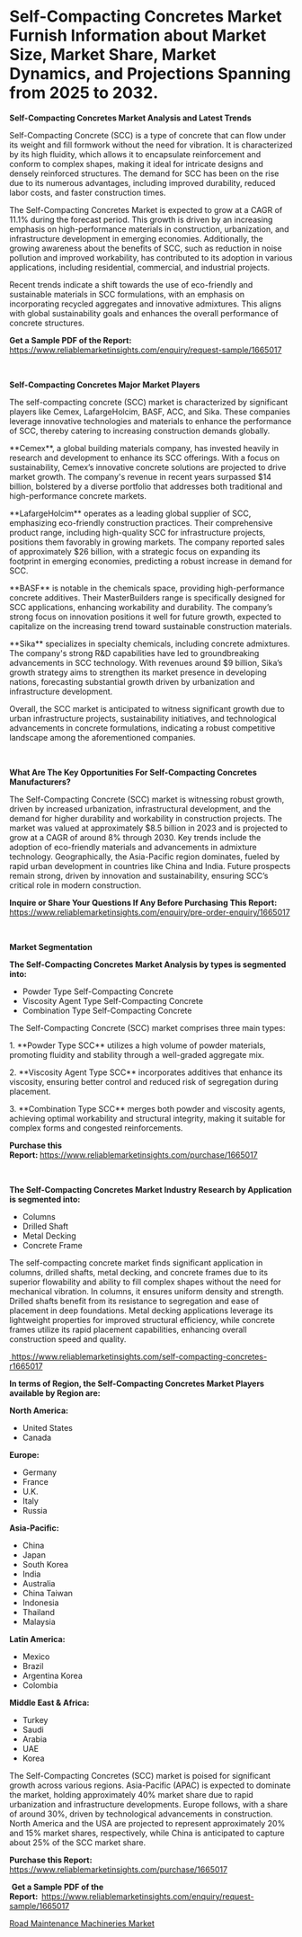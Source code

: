 <p><h1>Self-Compacting Concretes Market Furnish Information about Market Size, Market Share, Market Dynamics, and Projections Spanning from 2025 to 2032.</h1></p><p><strong>Self-Compacting Concretes Market Analysis and Latest Trends</strong></p>
<p><p>Self-Compacting Concrete (SCC) is a type of concrete that can flow under its weight and fill formwork without the need for vibration. It is characterized by its high fluidity, which allows it to encapsulate reinforcement and conform to complex shapes, making it ideal for intricate designs and densely reinforced structures. The demand for SCC has been on the rise due to its numerous advantages, including improved durability, reduced labor costs, and faster construction times.</p><p>The Self-Compacting Concretes Market is expected to grow at a CAGR of 11.1% during the forecast period. This growth is driven by an increasing emphasis on high-performance materials in construction, urbanization, and infrastructure development in emerging economies. Additionally, the growing awareness about the benefits of SCC, such as reduction in noise pollution and improved workability, has contributed to its adoption in various applications, including residential, commercial, and industrial projects. </p><p>Recent trends indicate a shift towards the use of eco-friendly and sustainable materials in SCC formulations, with an emphasis on incorporating recycled aggregates and innovative admixtures. This aligns with global sustainability goals and enhances the overall performance of concrete structures.</p></p>
<p><strong>Get a Sample PDF of the Report:&nbsp;</strong> <a href="https://www.reliablemarketinsights.com/enquiry/request-sample/1665017?utm_campaign=3011&utm_medium=2&utm_source=Github&utm_content=ia&utm_term=23032025&utm_id=self-compacting-concretes">https://www.reliablemarketinsights.com/enquiry/request-sample/1665017</a></p>
<p>&nbsp;</p>
<p><strong>Self-Compacting Concretes Major Market Players</strong></p>
<p><p>The self-compacting concrete (SCC) market is characterized by significant players like Cemex, LafargeHolcim, BASF, ACC, and Sika. These companies leverage innovative technologies and materials to enhance the performance of SCC, thereby catering to increasing construction demands globally.</p><p>**Cemex**, a global building materials company, has invested heavily in research and development to enhance its SCC offerings. With a focus on sustainability, Cemex’s innovative concrete solutions are projected to drive market growth. The company's revenue in recent years surpassed $14 billion, bolstered by a diverse portfolio that addresses both traditional and high-performance concrete markets.</p><p>**LafargeHolcim** operates as a leading global supplier of SCC, emphasizing eco-friendly construction practices. Their comprehensive product range, including high-quality SCC for infrastructure projects, positions them favorably in growing markets. The company reported sales of approximately $26 billion, with a strategic focus on expanding its footprint in emerging economies, predicting a robust increase in demand for SCC.</p><p>**BASF** is notable in the chemicals space, providing high-performance concrete additives. Their MasterBuilders range is specifically designed for SCC applications, enhancing workability and durability. The company’s strong focus on innovation positions it well for future growth, expected to capitalize on the increasing trend toward sustainable construction materials.</p><p>**Sika** specializes in specialty chemicals, including concrete admixtures. The company's strong R&D capabilities have led to groundbreaking advancements in SCC technology. With revenues around $9 billion, Sika’s growth strategy aims to strengthen its market presence in developing nations, forecasting substantial growth driven by urbanization and infrastructure development.</p><p>Overall, the SCC market is anticipated to witness significant growth due to urban infrastructure projects, sustainability initiatives, and technological advancements in concrete formulations, indicating a robust competitive landscape among the aforementioned companies.</p></p>
<p>&nbsp;</p>
<p><strong>What Are The Key Opportunities For Self-Compacting Concretes Manufacturers?</strong></p>
<p><p>The Self-Compacting Concrete (SCC) market is witnessing robust growth, driven by increased urbanization, infrastructural development, and the demand for higher durability and workability in construction projects. The market was valued at approximately $8.5 billion in 2023 and is projected to grow at a CAGR of around 8% through 2030. Key trends include the adoption of eco-friendly materials and advancements in admixture technology. Geographically, the Asia-Pacific region dominates, fueled by rapid urban development in countries like China and India. Future prospects remain strong, driven by innovation and sustainability, ensuring SCC’s critical role in modern construction.</p></p>
<p><strong>Inquire or Share Your Questions If Any Before Purchasing This Report:</strong> <a href="https://www.reliablemarketinsights.com/enquiry/pre-order-enquiry/1665017?utm_campaign=3011&utm_medium=2&utm_source=Github&utm_content=ia&utm_term=23032025&utm_id=self-compacting-concretes">https://www.reliablemarketinsights.com/enquiry/pre-order-enquiry/1665017</a></p>
<p>&nbsp;</p>
<p><strong>Market Segmentation</strong></p>
<p><strong>The Self-Compacting Concretes Market Analysis by types is segmented into:</strong></p>
<p><ul><li>Powder Type Self-Compacting Concrete</li><li>Viscosity Agent Type Self-Compacting Concrete</li><li>Combination Type Self-Compacting Concrete</li></ul></p>
<p><p>The Self-Compacting Concrete (SCC) market comprises three main types: </p><p>1. **Powder Type SCC** utilizes a high volume of powder materials, promoting fluidity and stability through a well-graded aggregate mix. </p><p>2. **Viscosity Agent Type SCC** incorporates additives that enhance its viscosity, ensuring better control and reduced risk of segregation during placement. </p><p>3. **Combination Type SCC** merges both powder and viscosity agents, achieving optimal workability and structural integrity, making it suitable for complex forms and congested reinforcements.</p></p>
<p><strong>Purchase this Report:&nbsp;</strong><a href="https://www.reliablemarketinsights.com/purchase/1665017?utm_campaign=3011&utm_medium=2&utm_source=Github&utm_content=ia&utm_term=23032025&utm_id=self-compacting-concretes">https://www.reliablemarketinsights.com/purchase/1665017</a></p>
<p>&nbsp;</p>
<p><strong>The Self-Compacting Concretes Market Industry Research by Application is segmented into:</strong></p>
<p><ul><li>Columns</li><li>Drilled Shaft</li><li>Metal Decking</li><li>Concrete Frame</li></ul></p>
<p><p>The self-compacting concrete market finds significant application in columns, drilled shafts, metal decking, and concrete frames due to its superior flowability and ability to fill complex shapes without the need for mechanical vibration. In columns, it ensures uniform density and strength. Drilled shafts benefit from its resistance to segregation and ease of placement in deep foundations. Metal decking applications leverage its lightweight properties for improved structural efficiency, while concrete frames utilize its rapid placement capabilities, enhancing overall construction speed and quality.</p></p>
<p><a href="https://www.reliablemarketinsights.com/self-compacting-concretes-r1665017?utm_campaign=3011&utm_medium=2&utm_source=Github&utm_content=ia&utm_term=23032025&utm_id=self-compacting-concretes">&nbsp;https://www.reliablemarketinsights.com/self-compacting-concretes-r1665017</a></p>
<p><strong>In terms of Region, the Self-Compacting Concretes Market Players available by Region are:</strong></p>
<p>
    <p> <strong> North America: </strong>
        <ul>
            <li>United States</li>
            <li>Canada</li>
        </ul>
        </p> 
    <p> <strong> Europe: </strong>
        <ul>
            <li>Germany</li>
            <li>France</li>
            <li>U.K.</li>
            <li>Italy</li>
            <li>Russia</li>
        </ul>
        </p> 
    <p> <strong> Asia-Pacific: </strong>
        <ul>
            <li>China</li>
            <li>Japan</li>
            <li>South Korea</li>
            <li>India</li>
            <li>Australia</li>
            <li>China Taiwan</li>
            <li>Indonesia</li>
            <li>Thailand</li>
            <li>Malaysia</li>
        </ul>
        </p> 
    <p> <strong> Latin America: </strong>
        <ul>
            <li>Mexico</li>
            <li>Brazil</li>
            <li>Argentina Korea</li>
            <li>Colombia</li>
        </ul>
        </p> 
    <p> <strong> Middle East & Africa: </strong>
        <ul>
            <li>Turkey</li>
            <li>Saudi</li>
            <li>Arabia</li>
            <li>UAE</li>
            <li>Korea</li>
        </ul>
    </p>
    </p>
<p><p>The Self-Compacting Concretes (SCC) market is poised for significant growth across various regions. Asia-Pacific (APAC) is expected to dominate the market, holding approximately 40% market share due to rapid urbanization and infrastructure developments. Europe follows, with a share of around 30%, driven by technological advancements in construction. North America and the USA are projected to represent approximately 20% and 15% market shares, respectively, while China is anticipated to capture about 25% of the SCC market share.</p></p>
<p><strong>Purchase this Report: </strong><a href="https://www.reliablemarketinsights.com/purchase/1665017?utm_campaign=3011&utm_medium=2&utm_source=Github&utm_content=ia&utm_term=23032025&utm_id=self-compacting-concretes">https://www.reliablemarketinsights.com/purchase/1665017</a></p>
<p>&nbsp;<strong>Get a Sample PDF of the Report:&nbsp;&nbsp;</strong><a href="https://www.reliablemarketinsights.com/enquiry/request-sample/1665017?utm_campaign=3011&utm_medium=2&utm_source=Github&utm_content=ia&utm_term=23032025&utm_id=self-compacting-concretes">https://www.reliablemarketinsights.com/enquiry/request-sample/1665017</a></p>
<p><strong></strong></p>
<p><p><a href="https://github.com/kaddahblejc/Market-Research-Report-List-1/blob/main/road-maintenance-machineries-market.md?utm_campaign=3011&utm_medium=2&utm_source=Github&utm_content=ia&utm_term=23032025&utm_id=self-compacting-concretes">Road Maintenance Machineries Market</a></p></p>